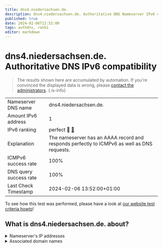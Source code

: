 ```yaml
---
title: dns4.niedersachsen.de.
description: dns4.niedersachsen.de. Authoritative DNS Nameserver IPv6 compatibility
published: true
date: 2024-02-06T12:52:00
tags: authdns, rank1
editor: markdown
---
```


# dns4.niedersachsen.de. Authoritative DNS IPv6 compatibility

> The results shown here are accumulated by automation. If you're convinced the displayed data is wrong, please [contact the administrators](/howto/chat). 
{.is-info}




|   |   |
| - | - |
| Nameserver DNS name | dns4.niedersachsen.de.
| Amount IPv6 address | 1
| IPv6 ranking | perfect :1st_place_medal: [🔗](/howto/ranking) |
| Explanation | The nameserver has an AAAA record and responds perfectly to ICMPv6 as well as DNS requests. |
| ICMPv6 success rate | 100%|
| DNS query success rate | 100% |
| Last Check Timestamp | 2024-02-06 13:52:00+01:00 |

To see how this test was performed, please have a look at [our website test criteria howto](/howto/testcriteria/authdns)!


## What is dns4.niedersachsen.de. about?




<details>
<summary>Nameserver's IP addresses</summary>

2a02:821d:0:38b::6

</details>



<details>
<summary>Associated domain names</summary>

www.niedersachsen.de

</details>
